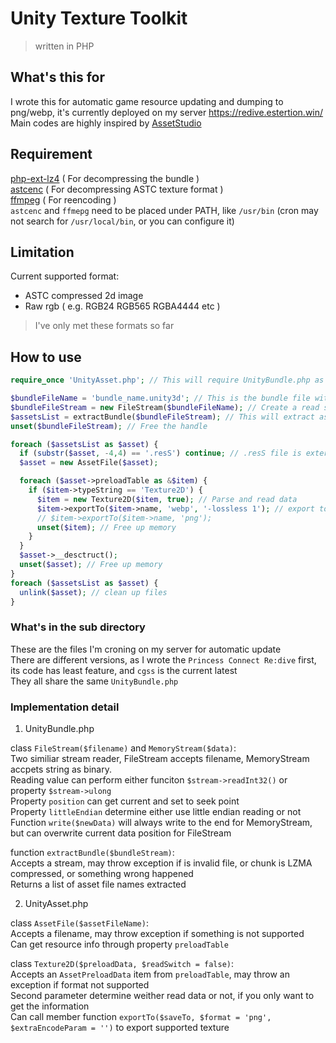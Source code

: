 # Unity Texture Toolkit

> written in PHP

## What's this for
I wrote this for automatic game resource updating and dumping to png/webp, it's currently deployed on my server https://redive.estertion.win/  
Main codes are highly inspired by [AssetStudio](https://github.com/Perfare/AssetStudio)  

## Requirement
[php-ext-lz4](https://github.com/kjdev/php-ext-lz4/) ( For decompressing the bundle )  
[astcenc](https://github.com/ARM-software/astc-encoder/tree/master/Binary) ( For decompressing ASTC texture format )  
[ffmpeg](http://ffmpeg.org/download.html) ( For reencoding )  
`astcenc` and `ffmepg` need to be placed under PATH, like `/usr/bin` (cron may not search for `/usr/local/bin`, or you can configure it)

## Limitation
Current supported format:
- ASTC compressed 2d image
- Raw rgb ( e.g. RGB24 RGB565 RGBA4444 etc )
> I've only met these formats so far

## How to use

```PHP
require_once 'UnityAsset.php'; // This will require UnityBundle.php as it needs FileStream

$bundleFileName = 'bundle_name.unity3d'; // This is the bundle file with file header "UnityFS"
$bundleFileStream = new FileStream($bundleFileName); // Create a read stream
$assetsList = extractBundle($bundleFileStream); // This will extract assets to disk
unset($bundleFileStream); // Free the handle

foreach ($assetsList as $asset) {
  if (substr($asset, -4,4) == '.resS') continue; // .resS file is external data storage file
  $asset = new AssetFile($asset);

  foreach ($asset->preloadTable as &$item) {
    if ($item->typeString == 'Texture2D') {
      $item = new Texture2D($item, true); // Parse and read data
      $item->exportTo($item->name, 'webp', '-lossless 1'); // export to format, with additional encode parameters
      // $item->exportTo($item->name, 'png');
      unset($item); // Free up memory
    }
  }
  $asset->__desctruct();
  unset($asset); // Free up memory
}
foreach ($assetsList as $asset) {
  unlink($asset); // clean up files
}
```

### What's in the sub directory
These are the files I'm croning on my server for automatic update  
There are different versions, as I wrote the `Princess Connect Re:dive` first, its code has least feature, and `cgss` is the current latest  
They all share the same `UnityBundle.php`

### Implementation detail
1. UnityBundle.php

class `FileStream($filename)` and `MemoryStream($data)`:  
Two similiar stream reader, FileStream accepts filename, MemoryStream accpets string as binary.  
Reading value can perform either funciton `$stream->readInt32()` or property `$stream->ulong`  
Property `position` can get current and set to seek point  
Property `littleEndian` determine either use little endian reading or not  
Function `write($newData)` will always write to the end for MemoryStream, but can overwrite current data position for FileStream  

function `extractBundle($bundleStream)`:  
Accepts a stream, may throw exception if is invalid file, or chunk is LZMA compressed, or something wrong happened  
Returns a list of asset file names extracted

2. UnityAsset.php

class `AssetFile($assetFileName)`:  
Accepts a filename, may throw exception if something is not supported  
Can get resource info through property `preloadTable`  

class `Texture2D($preloadData, $readSwitch = false)`:  
Accepts an `AssetPreloadData` item from `preloadTable`, may throw an exception if format not supported  
Second parameter determine weither read data or not, if you only want to get the information  
Can call member function `exportTo($saveTo, $format = 'png', $extraEncodeParam = '')` to export supported texture
